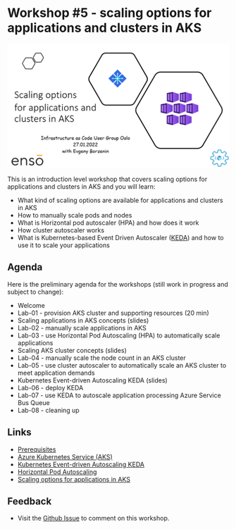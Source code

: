 # Workshop #5 - scaling options for applications and clusters in AKS

![logo](images/logo.png)

This is an introduction level workshop that covers scaling options for applications and clusters in AKS and you will learn:

* What kind of scaling options are available for applications and clusters in AKS
* How to manually scale pods and nodes
* What is Horizontal pod autoscaler (HPA) and how does it work
* How cluster autoscaler works
* What is Kubernetes-based Event Driven Autoscaler ([KEDA](https://keda.sh/)) and how to use it to scale your applications

## Agenda

Here is the preliminary agenda for the workshops (still work in progress and subject to change):
 
 * Welcome
 * Lab-01 - provision AKS cluster and supporting resources (20 min)
 * Scaling applications in AKS concepts (slides)
 * Lab-02 - manually scale applications in AKS
 * Lab-03 - use Horizontal Pod Autoscaling (HPA) to automatically scale applications
 * Scaling AKS cluster concepts (slides)
 * Lab-04 - manually scale the node count in an AKS cluster 
 * Lab-05 - use cluster autoscaler to automatically scale an AKS cluster to meet application demands
 * Kubernetes Event-driven Autoscaling KEDA (slides)
 * Lab-06 - deploy KEDA
 * Lab-07 - use KEDA to autoscale application processing Azure Service Bus Queue
 * Lab-08 - cleaning up

## Links

* [Prerequisites](prerequisites.md)
* [Azure Kubernetes Service (AKS)](https://docs.microsoft.com/en-us/azure/aks/?WT.mc_id=AZ-MVP-5003837)
* [Kubernetes Event-driven Autoscaling KEDA](https://keda.sh/)
* [Horizontal Pod Autoscaling](https://kubernetes.io/docs/tasks/run-application/horizontal-pod-autoscale/)
* [Scaling options for applications in AKS](https://docs.microsoft.com/en-us/azure/aks/concepts-scale)

## Feedback

* Visit the [Github Issue](https://github.com/evgenyb/aks-workshops/issues/39) to comment on this workshop. 
